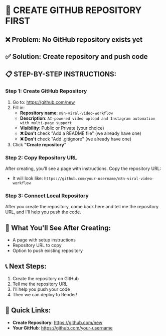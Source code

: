 # 🚀 **CREATE GITHUB REPOSITORY FIRST**

## **❌ Problem:** No GitHub repository exists yet
## **✅ Solution:** Create repository and push code

## **📋 STEP-BY-STEP INSTRUCTIONS:**

### **Step 1: Create GitHub Repository**
1. Go to: https://github.com/new
2. Fill in:
   - **Repository name**: `n8n-viral-video-workflow`
   - **Description**: `AI-powered video upload and Instagram automation with multi-page support`
   - **Visibility**: Public or Private (your choice)
   - **❌ Don't** check "Add a README file" (we already have one)
   - **❌ Don't** check "Add .gitignore" (we already have one)
3. Click **"Create repository"**

### **Step 2: Copy Repository URL**
After creating, you'll see a page with instructions. Copy the repository URL:
- It will look like: `https://github.com/your-username/n8n-viral-video-workflow`

### **Step 3: Connect Local Repository**
After you create the repository, come back here and tell me the repository URL, and I'll help you push the code.

## **🎯 What You'll See After Creating:**
- A page with setup instructions
- Repository URL to copy
- Option to push existing repository

## **📞 Next Steps:**
1. Create the repository on GitHub
2. Tell me the repository URL
3. I'll help you push your code
4. Then we can deploy to Render!

## **🔗 Quick Links:**
- **Create Repository**: https://github.com/new
- **Your GitHub**: https://github.com/your-username
